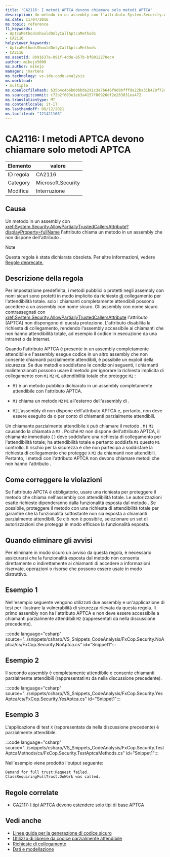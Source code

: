 ```yaml
---
title: 'CA2116: I metodi APTCA devono chiamare solo metodi APTCA'
description: Un metodo in un assembly con l'attributo System.Security.AllowPartiallyTrustedCallersAttribute chiama un metodo in un assembly che non dispone dell'attributo .
ms.date: 11/04/2016
ms.topic: reference
f1_keywords:
- AptcaMethodsShouldOnlyCallAptcaMethods
- CA2116
helpviewer_keywords:
- AptcaMethodsShouldOnlyCallAptcaMethods
- CA2116
ms.assetid: 8b91637e-891f-4dde-857b-bf8012270ec4
author: mikejo5000
ms.author: mikejo
manager: jmartens
ms.technology: vs-ide-code-analysis
ms.workload:
- multiple
ms.openlocfilehash: 635b4c4b6b00bbda291c3e7b646f9d8bfffda22ba31b428f72da17db9eec7e9b
ms.sourcegitcommit: c72b2f603e1eb3a4157f00926df2e263831ea472
ms.translationtype: MT
ms.contentlocale: it-IT
ms.lasthandoff: 08/12/2021
ms.locfileid: "121421168"
---
```

# <a name="ca2116-aptca-methods-should-only-call-aptca-methods"></a>CA2116: I metodi APTCA devono chiamare solo metodi APTCA

|Elemento|valore|
|-|-|
|ID regola|CA2116|
|Category|Microsoft.Security|
|Modifica|Interruzione|

## <a name="cause"></a>Causa
Un metodo in un assembly con <xref:System.Security.AllowPartiallyTrustedCallersAttribute?displayProperty=fullName> l'attributo chiama un metodo in un assembly che non dispone dell'attributo .

> [!NOTE]
> Questa regola è stata dichiarata obsoleta. Per altre informazioni, vedere [Regole deprecate.](fxcop-unported-deprecated-rules.md)

## <a name="rule-description"></a>Descrizione della regola

Per impostazione predefinita, i metodi pubblici o protetti negli assembly con nomi sicuri sono protetti in modo implicito da richieste [di](/dotnet/framework/misc/link-demands) collegamento per l'attendibilità totale. solo i chiamanti completamente attendibili possono accedere a un assembly con nome sicuro. Gli assembly con nome sicuro contrassegnati con <xref:System.Security.AllowPartiallyTrustedCallersAttribute> l'attributo (APTCA) non dispongono di questa protezione. L'attributo disabilita la richiesta di collegamento, rendendo l'assembly accessibile ai chiamanti che non hanno attendibilità totale, ad esempio il codice in esecuzione da una intranet o da Internet.

Quando l'attributo APTCA è presente in un assembly completamente attendibile e l'assembly esegue codice in un altro assembly che non consente chiamanti parzialmente attendibili, è possibile un exploit della sicurezza. Se due metodi e soddisfano le condizioni seguenti, i chiamanti malintenzionati possono usare il metodo per ignorare la richiesta implicita di collegamento con `M1` `M2` `M1` attendibilità totale che protegge `M2` :

- `M1` è un metodo pubblico dichiarato in un assembly completamente attendibile con l'attributo APTCA.

- `M1` chiama un metodo `M2` `M1` all'esterno dell'assembly di .

- `M2`L'assembly di non dispone dell'attributo APTCA e, pertanto, non deve essere eseguito da o per conto di chiamanti parzialmente attendibili.

Un chiamante parzialmente attendibile `X` può chiamare il metodo , `M1` `M1` causando la chiamata a `M2` . Poiché `M2` non dispone dell'attributo APTCA, il chiamante immediato ( ) deve soddisfare una richiesta di collegamento per l'attendibilità totale; ha attendibilità totale e pertanto soddisfa `M1` questo `M1` controllo. Il rischio per la sicurezza è che non partecipa a soddisfare la richiesta di collegamento che protegge `X` `M2` da chiamanti non attendibili. Pertanto, i metodi con l'attributo APTCA non devono chiamare metodi che non hanno l'attributo .

## <a name="how-to-fix-violations"></a>Come correggere le violazioni
Se l'attributo APCTA è obbligatorio, usare una richiesta per proteggere il metodo che chiama nell'assembly con attendibilità totale. Le autorizzazioni esatte richieste dipenderanno dalla funzionalità esposta dal metodo . Se possibile, proteggere il metodo con una richiesta di attendibilità totale per garantire che la funzionalità sottostante non sia esposta a chiamanti parzialmente attendibili. Se ciò non è possibile, selezionare un set di autorizzazioni che protegga in modo efficace la funzionalità esposta.

## <a name="when-to-suppress-warnings"></a>Quando eliminare gli avvisi
Per eliminare in modo sicuro un avviso da questa regola, è necessario assicurarsi che la funzionalità esposta dal metodo non consenta direttamente o indirettamente ai chiamanti di accedere a informazioni riservate, operazioni o risorse che possono essere usate in modo distruttivo.

## <a name="example-1"></a>Esempio 1
Nell'esempio seguente vengono utilizzati due assembly e un'applicazione di test per illustrare la vulnerabilità di sicurezza rilevata da questa regola. Il primo assembly non ha l'attributo APTCA e non deve essere accessibile a chiamanti parzialmente attendibili `M2` (rappresentati da nella discussione precedente).

:::code language="csharp" source="../snippets/csharp/VS_Snippets_CodeAnalysis/FxCop.Security.NoAptca/cs/FxCop.Security.NoAptca.cs" id="Snippet1":::

## <a name="example-2"></a>Esempio 2
Il secondo assembly è completamente attendibile e consente chiamanti parzialmente attendibili (rappresentati `M1` da nella discussione precedente).

:::code language="csharp" source="../snippets/csharp/VS_Snippets_CodeAnalysis/FxCop.Security.YesAptca/cs/FxCop.Security.YesAptca.cs" id="Snippet1":::

## <a name="example-3"></a>Esempio 3
L'applicazione di test `X` (rappresentata da nella discussione precedente) è parzialmente attendibile.

:::code language="csharp" source="../snippets/csharp/VS_Snippets_CodeAnalysis/FxCop.Security.TestAptcaMethods/cs/FxCop.Security.TestAptcaMethods.cs" id="Snippet1":::

Nell'esempio viene prodotto l'output seguente:

```txt
Demand for full trust:Request failed.
ClassRequiringFullTrust.DoWork was called.
```

## <a name="related-rules"></a>Regole correlate

- [CA2117: I tipi APTCA devono estendere solo tipi di base APTCA](../code-quality/ca2117.md)

## <a name="see-also"></a>Vedi anche

- [Linee guida per la generazione di codice sicuro](/dotnet/standard/security/secure-coding-guidelines)
- [Utilizzo di librerie da codice parzialmente attendibile](/dotnet/framework/misc/using-libraries-from-partially-trusted-code)
- [Richieste di collegamento](/dotnet/framework/misc/link-demands)
- [Dati e modellazione](/dotnet/framework/data/index)
